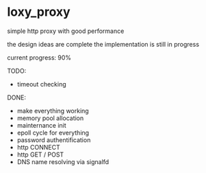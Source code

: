 # loxy_proxy
simple http proxy with good performance

the design ideas are complete
the implementation is still in progress

current progress: 90%

TODO:

- timeout checking

DONE:

- make everything working
- memory pool allocation
- mainternance init
- epoll cycle for everything
- password authentification
- http CONNECT
- http GET / POST
- DNS name resolving via signalfd
